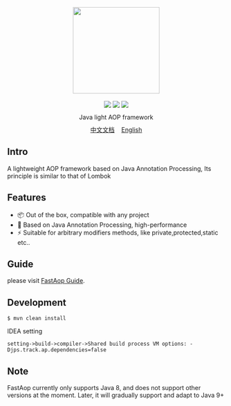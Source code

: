 <div align=center>
<img width="200px;" src="http://pan.sudoyc.com:7878/apps/files_sharing/publicpreview/zsW4eHSPx9DKt8P?x=3710&y=1192&a=true&file=logo.png&scalingup=0"/>
</div>

<br/>

<div align=center>
  <img src="https://img.shields.io/badge/licenes-MIT-blue.svg"/>
  <img src="https://img.shields.io/badge/jdk-1.8-green.svg"/>
  <a href="https://mvnrepository.com/artifact/org.fastlight/fastaop" target="_blank">
      <img src="https://img.shields.io/badge/release-1.0.1-brightgreen.svg"/>
  </a>
</div>
<div align=center style="margin:10px 0px 10px 0px">
Java light AOP framework
</div>
<div align=center >
  <span><a href="/readme-zh.md">中文文档</a>&nbsp;&nbsp;&nbsp;&nbsp;<a href="/readme.md">English</a></span>
</div>

## Intro

A lightweight AOP framework based on Java Annotation Processing, Its principle is similar to that of Lombok

## Features

- 📦 Out of the box, compatible with any project
- 🚀 Based on Java Annotation Processing, high-performance
- ⚡️ Suitable for arbitrary modifiers methods, like private,protected,static etc..

## Guide

  please visit [FastAop Guide](http://doc.fastlight.org:7878).

## Development

```
$ mvn clean install
```

IDEA setting

```
setting->build->compiler->Shared build process VM options: -Djps.track.ap.dependencies=false
```

## Note

FastAop currently only supports Java 8, and does not support other versions at the moment. Later, it will gradually support and adapt to Java 9+
